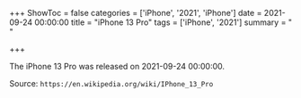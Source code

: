 +++
ShowToc = false
categories = ['iPhone', '2021', 'iPhone']
date = 2021-09-24 00:00:00
title = "iPhone 13 Pro"
tags = ['iPhone', '2021']
summary = " "

+++

The iPhone 13 Pro was released on 2021-09-24 00:00:00.

Source: `https://en.wikipedia.org/wiki/IPhone_13_Pro`


